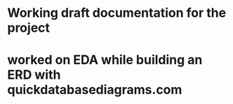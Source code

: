 # Working draft documentation for the project
# worked on EDA while building an ERD with quickdatabasediagrams.com
